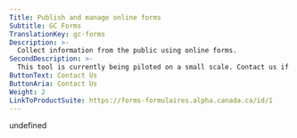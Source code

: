 ```yaml
---
Title: Publish and manage online forms
Subtitle: GC Forms
TranslationKey: gc-forms
Description: >-
  Collect information from the public using online forms.
SecondDescription: >-
  This tool is currently being piloted on a small scale. Contact us if you would like to pilot this tool in your service.
ButtonText: Contact Us
ButtonAria: Contact Us
Weight: 2
LinkToProductSuite: https://forms-formulaires.alpha.canada.ca/id/1
---
```


undefined
